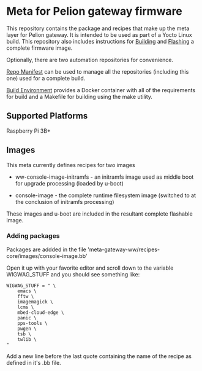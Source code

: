 # Meta for Pelion gateway firmware

This repository contains the package and recipes that make up the meta layer for Pelion gateway.  It is intended to be used as part of a Yocto Linux build.
This repository also includes instructions for [Building](https://github.com/ARMmbed/meta-gateway-ww/blob/master/BUILD.md) and [Flashing](https://github.com/ARMmbed/meta-gateway-ww/blob/master/FLASH.md) a complete firmware image.

Optionally, there are two automation repositories for convenience.

[Repo Manifest](https://github.com/ARMmbed/manifest-gateway-ww) can be used to manage all the repositories (including this one) used for a complete build.

[Build Environment](https://github.com/ARMmbed/wigwag-build-env) provides a Docker container with all of the requirements for build and a Makefile for building using the make utility.


## Supported Platforms
Raspberry Pi 3B+

## Images
This meta currently defines recipes for two images

* ww-console-image-initramfs - an initramfs image used as middle boot for upgrade processing (loaded by u-boot)

* console-image - the complete runtime filesystem image (switched to at the conclusion of initramfs processing)

These images and u-boot are included in the resultant complete flashable image.



### Adding packages
Packages are addded in the file 'meta-gateway-ww/recipes-core/images/console-image.bb'

Open it up with your favorite editor and scroll down to the variable WIGWAG_STUFF and you should see something like:

```
WIGWAG_STUFF = " \
    emacs \
    fftw \
    imagemagick \
    lcms \
    mbed-cloud-edge \
    panic \
    pps-tools \
    pwgen \
    tsb \
    twlib \
"
```

Add a new line before the last quote containing the name of the recipe as defined in it's <recipe>.bb file.
